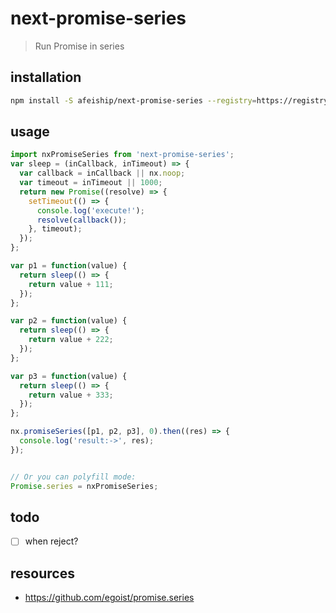 # next-promise-series
> Run Promise in series

## installation
```bash
npm install -S afeiship/next-promise-series --registry=https://registry.npm.taobao.org
```

## usage
```js
import nxPromiseSeries from 'next-promise-series';
var sleep = (inCallback, inTimeout) => {
  var callback = inCallback || nx.noop;
  var timeout = inTimeout || 1000;
  return new Promise((resolve) => {
    setTimeout(() => {
      console.log('execute!');
      resolve(callback());
    }, timeout);
  });
};

var p1 = function(value) {
  return sleep(() => {
    return value + 111;
  });
};

var p2 = function(value) {
  return sleep(() => {
    return value + 222;
  });
};

var p3 = function(value) {
  return sleep(() => {
    return value + 333;
  });
};

nx.promiseSeries([p1, p2, p3], 0).then((res) => {
  console.log('result:->', res);
});


// Or you can polyfill mode:
Promise.series = nxPromiseSeries;
```

## todo
- [ ] when reject?

## resources
- https://github.com/egoist/promise.series
